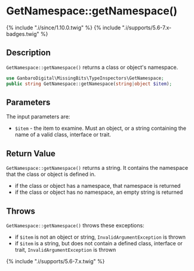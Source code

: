 # GetNamespace::getNamespace()

{% include ".i/since/1.10.0.twig" %}
{% include ".i/supports/5.6-7.x-badges.twig" %}

## Description

`GetNamespace::getNamespace()` returns a class or object's namespace.

```php
use GanbaroDigital\MissingBits\TypeInspectors\GetNamespace;
public string GetNamespace::getNamespace(string|object $item);
```

## Parameters

The input parameters are:

- `$item` - the item to examine. Must an object, or a string containing the name of a valid class, interface or trait.

## Return Value

`GetNamespace::getNamespace()` returns a string. It contains the namespace that the class or object is defined in.

* if the class or object has a namespace, that namespace is returned
* if the class or object has no namespace, an empty string is returned

## Throws

`GetNamespace::getNamespace()` throws these exceptions:

* if `$item` is not an object or string, `InvalidArgumentException` is thrown
* if `$item` is a string, but does not contain a defined class, interface or trait, `InvalidArgumentException` is thrown

{% include ".i/supports/5.6-7.x.twig" %}
